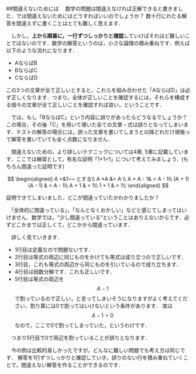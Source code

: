 ##間違えないためには
　数学の問題は間違えなければ正解できると書きました．では間違えないためにはどうすればいいのでしょうか？ 数十行にわたる解答を間違えずに書くことはとても難しく思えます．

　しかし，**上から順番に，一行ずつしっかりと確認**していけばそれほど難しいことではないのです．数学の解答というのは，小さな論理の積み重ねです．例えば以下のような流れになります．
- AならばB
- BならばC
- CならばD

この3つの文章が全て正しいとすると，これらを組み合わせた「AならばD」は必ず正しくなります．つまり，全体が正しいことを確認するには，それらを構成する個々の文章が全て正しいことを確認すれば良い，ということです．

　では，もし「BならばC」という内容に誤りがあったらどうなるでしょうか？ この場合，その後「C」を用いて導いた全ての文章・式は誤りとなってしまいます．テストの解答の場合には，誤った文章を書いてしまうと以降どれだけ頑張って解答を書いていても全く点数になりません．

　間違えないための，より詳しいテクニックについては4章, 5章に記載しています．ここでは練習として，有名な証明「1+1=1」について考えてみましょう．(もちろん間違った証明です)

<!--
$$
\begin{aligned}
A &=1　とする　　\\
両辺にAをかけて　　　　　　　　A × A& =  A\\
両辺から１を引いて　　　　　　A × A - 1&  = A - 1\\
因数分解して　　　　　(A + 1)(A - 1) & = A - 1\\
両辺をA-1で割って　　　　　　A + 1 & = 1\\
A=1　を代入して　　　　　　　1 + 1 & = 1\\
\end{aligned}
$$
-->

$$
\begin{aligned}
A =&1~~ とする\\
A ×A &=  A \\
A × A - 1&  = A - 1\\
(A + 1)(A - 1) & = A - 1\\
A + 1 & = 1\\
1 + 1 & = 1\\
\end{aligned}
$$


証明できてしまいました．どこが間違っていたかわかりましたか？


　「全体的に間違っている」，「なんとなくおかしい」などと感じてしまってはいけません．数学では，"少し間違っている"ということはありえないからです．必ずどこかまでは正しくて，どこかから間違っています．

　詳しく見ていきます．  
- 1行目は定義なので問題ないです．  
- 2行目は等式の両辺に同じものをかけても等式は成り立つので正しいです．  
- 3行目，これも等式の両辺から同じものを引いているので成り立ちます．  
- 4行目は因数分解です．これも正しいです．  
- 5行目は等式の両辺を $$A-1$$ で割っているので正しい，と言ってしまいそうになりますがよく考えてください．割り算には0で割ってはいけないという条件があります．
実は $$A-1=0$$ なので，ここで0で割ってしまっていた，というわけです．

　つまり5行目で0で両辺を割っていることが誤りとなります．

　今の例は比較的易しかったですが，どんなに難しい問題でも考え方は同じです．
解答を1行ずつしっかりと確認していき，誤りのない行を積み重ねていくことで，間違えない解答を作ることができるのです．
